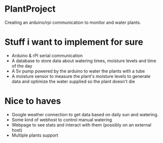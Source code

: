# PlantProject
Creating an arduino/rpi communication to monitor and water plants.

# Stuff i want to implement for sure
* Arduino & rPI serial communication
* A database to store data about watering times, moisture levels and time of the day
* A 5v pump powered by the arduino to water the plants with a tube
* A moisture sensor to measure the plant's moisture levels to generate data and optimize the water supplied so the plant doesn't die

# Nice to haves
* Google weather connection to get data based on daily sun and watering.
* Some kind of webhost to control manual watering
* Webpage to see stats and interact with them (possibly on an external host)
* Multiple plants support
